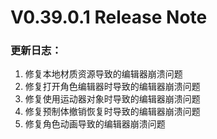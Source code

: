 # V0.39.0.1 Release Note

### 更新日志：

1. 修复本地材质资源导致的编辑器崩溃问题
2. 修复打开角色编辑器时导致的编辑器崩溃问题
3. 修复使用运动器对象时导致的编辑器崩溃问题
4. 修复预制体撤销恢复时导致的编辑器崩溃问题
5. 修复角色动画导致的编辑器崩溃问题